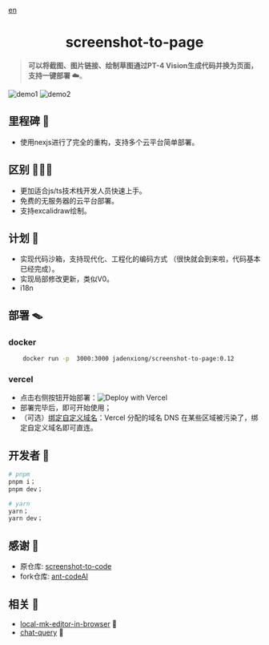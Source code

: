 [en](./readme-en.md)
<h1 align="center">screenshot-to-page</h1>

> **可以将截图、图片链接、绘制草图通过PT-4 Vision生成代码并换为页面，支持一键部署 ☁️**。

![demo1](https://cdn.glitch.global/fd139a45-4a65-41b6-9634-41617ab20cdc/a3b66837-cef4-447b-94b5-da0578b3c2eb.image.png?v=1703174068373)
![demo2](https://cdn.glitch.global/fd139a45-4a65-41b6-9634-41617ab20cdc/b018e8e9-c8ac-47e9-98b4-e914bc0c8485.image.png?v=1703174748987)

## 里程碑 🌊
- 使用nexjs进行了完全的重构，支持多个云平台简单部署。
	
## 区别 🏄🏿‍♂️
+ 更加适合js/ts技术栈开发人员快速上手。
+ 免费的无服务器的云平台部署。
+ 支持excalidraw绘制。

## 计划 🌄
+ 实现代码沙箱，支持现代化、工程化的编码方式 （很快就会到来啦，代码基本已经完成）。
+ 实现局部修改更新，类似V0。
+ i18n

## 部署 🪤
### docker 
``` sh
	docker run -p  3000:3000 jadenxiong/screenshot-to-page:0.12
```
### vercel
+ 点击右侧按钮开始部署：![Deploy with Vercel](https://vercel.com/button)
+ 部署完毕后，即可开始使用；
+ （可选）[绑定自定义域名](https://vercel.com/docs/concepts/projects/domains/add-a-domain)：Vercel 分配的域名 DNS 在某些区域被污染了，绑定自定义域名即可直连。
 
## 开发者 💪
``` sh
# pnpm
pnpm i；
pnpm dev；
```
``` sh
# yarn
yarn；
yarn dev；
```
## 感谢 🙏
+ 原仓库: [screenshot-to-code](https://github.com/abi/screenshot-to-code/blob/main/README.md) 
+ fork仓库: [ant-codeAI](https://github.com/sparrow-js/ant-codeAI) 
## 相关 🌲
+ [local-mk-editor-in-browser](https://github.com/Mrxyy/local-mk-editor-in-browser) 👷
+ [chat-query](https://github.com/Mrxyy/chat-query.git) 📖